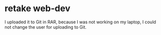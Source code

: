 # retake web-dev
I uploaded it to Git in RAR, because I was not working on my laptop, I could not change the user for uploading to Git.
